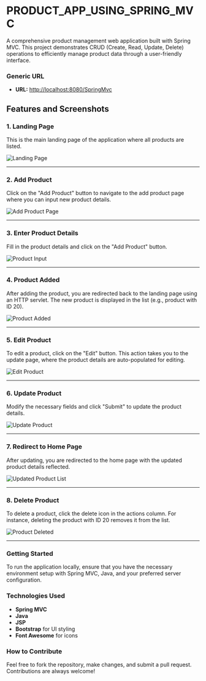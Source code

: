 # PRODUCT_APP_USING_SPRING_MVC

A comprehensive product management web application built with Spring MVC. This project demonstrates CRUD (Create, Read, Update, Delete) operations to efficiently manage product data through a user-friendly interface.

### Generic URL
- **URL:** [http://localhost:8080/SpringMvc](http://localhost:8080/SpringMvc)

## Features and Screenshots

### 1. Landing Page
This is the main landing page of the application where all products are listed.

![Landing Page](https://github.com/user-attachments/assets/96f39b67-c141-495f-8915-f61998d49f7b)

---

### 2. Add Product
Click on the "Add Product" button to navigate to the add product page where you can input new product details.

![Add Product Page](https://github.com/user-attachments/assets/61c214c7-a43d-49f9-9167-98cb651d52e6)

---

### 3. Enter Product Details
Fill in the product details and click on the "Add Product" button.

![Product Input](https://github.com/user-attachments/assets/af6ad7b1-cfa1-48f2-bdf0-b75f835a17db)

---

### 4. Product Added
After adding the product, you are redirected back to the landing page using an HTTP servlet. The new product is displayed in the list (e.g., product with ID 20).

![Product Added](https://github.com/user-attachments/assets/181e90a5-9b63-4896-9d63-5c7b59c8768b)

---

### 5. Edit Product
To edit a product, click on the "Edit" button. This action takes you to the update page, where the product details are auto-populated for editing.

![Edit Product](https://github.com/user-attachments/assets/e715b6f9-e24d-4de9-9e6e-e83fa1356fb9)

---

### 6. Update Product
Modify the necessary fields and click "Submit" to update the product details.

![Update Product](https://github.com/user-attachments/assets/a73335c5-a9ae-4c10-9289-41e1cb59fd90)

---

### 7. Redirect to Home Page
After updating, you are redirected to the home page with the updated product details reflected.

![Updated Product List](https://github.com/user-attachments/assets/421e3de2-296e-42a6-ba69-67080526e45e)

---

### 8. Delete Product
To delete a product, click the delete icon in the actions column. For instance, deleting the product with ID 20 removes it from the list.

![Product Deleted](https://github.com/user-attachments/assets/3881bf70-ae4c-40d9-a376-d17154a169a2)

---

### Getting Started
To run the application locally, ensure that you have the necessary environment setup with Spring MVC, Java, and your preferred server configuration.

### Technologies Used
- **Spring MVC**
- **Java**
- **JSP**
- **Bootstrap** for UI styling
- **Font Awesome** for icons

### How to Contribute
Feel free to fork the repository, make changes, and submit a pull request. Contributions are always welcome!
